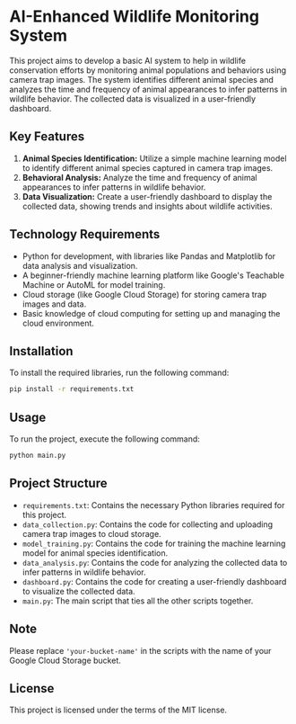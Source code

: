 # AI-Enhanced Wildlife Monitoring System

This project aims to develop a basic AI system to help in wildlife conservation efforts by monitoring animal populations and behaviors using camera trap images. The system identifies different animal species and analyzes the time and frequency of animal appearances to infer patterns in wildlife behavior. The collected data is visualized in a user-friendly dashboard.

## Key Features

1. **Animal Species Identification:** Utilize a simple machine learning model to identify different animal species captured in camera trap images.
2. **Behavioral Analysis:** Analyze the time and frequency of animal appearances to infer patterns in wildlife behavior.
3. **Data Visualization:** Create a user-friendly dashboard to display the collected data, showing trends and insights about wildlife activities.

## Technology Requirements

- Python for development, with libraries like Pandas and Matplotlib for data analysis and visualization.
- A beginner-friendly machine learning platform like Google's Teachable Machine or AutoML for model training.
- Cloud storage (like Google Cloud Storage) for storing camera trap images and data.
- Basic knowledge of cloud computing for setting up and managing the cloud environment.

## Installation

To install the required libraries, run the following command:

```bash
pip install -r requirements.txt
```

## Usage

To run the project, execute the following command:

```bash
python main.py
```

## Project Structure

- `requirements.txt`: Contains the necessary Python libraries required for this project.
- `data_collection.py`: Contains the code for collecting and uploading camera trap images to cloud storage.
- `model_training.py`: Contains the code for training the machine learning model for animal species identification.
- `data_analysis.py`: Contains the code for analyzing the collected data to infer patterns in wildlife behavior.
- `dashboard.py`: Contains the code for creating a user-friendly dashboard to visualize the collected data.
- `main.py`: The main script that ties all the other scripts together.

## Note

Please replace `'your-bucket-name'` in the scripts with the name of your Google Cloud Storage bucket.

## License

This project is licensed under the terms of the MIT license.
